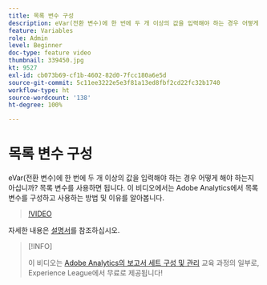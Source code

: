 ```yaml
---
title: 목록 변수 구성
description: eVar(전환 변수)에 한 번에 두 개 이상의 값을 입력해야 하는 경우 어떻게 해야 하는지 아십니까? 목록 변수를 사용하면 됩니다. 이 비디오에서는 Adobe Analytics에서 목록 변수를 구성하고 사용하는 방법 및 이유를 알아봅니다.
feature: Variables
role: Admin
level: Beginner
doc-type: feature video
thumbnail: 339450.jpg
kt: 9527
exl-id: cb073b69-cf1b-4602-82d0-7fcc180a6e5d
source-git-commit: 5c11ee3222e5e3f81a13ed8fbf2cd22fc32b1740
workflow-type: ht
source-wordcount: '138'
ht-degree: 100%

---
```


# 목록 변수 구성

eVar(전환 변수)에 한 번에 두 개 이상의 값을 입력해야 하는 경우 어떻게 해야 하는지 아십니까? 목록 변수를 사용하면 됩니다. 이 비디오에서는 Adobe Analytics에서 목록 변수를 구성하고 사용하는 방법 및 이유를 알아봅니다.

>[!VIDEO](https://video.tv.adobe.com/v/339450/?quality=12&learn=on)

자세한 내용은 [설명서](https://experienceleague.adobe.com/docs/analytics/admin/admin-tools/conversion-variables/list-var-admin.html)를 참조하십시오.

>[!INFO]
>
> 이 비디오는 [Adobe Analytics의 보고서 세트 구성 및 관리](https://experienceleague.adobe.com/?recommended=Analytics-A-1-2021.1.administration) 교육 과정의 일부로, Experience League에서 무료로 제공됩니다!